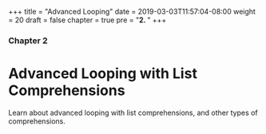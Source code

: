 +++
title = "Advanced Looping"
date = 2019-03-03T11:57:04-08:00
weight = 20
draft = false
chapter = true
pre = "<b>2. </b>"
+++

### Chapter 2

# Advanced Looping with List Comprehensions

Learn about advanced looping with list comprehensions, and other types of comprehensions.